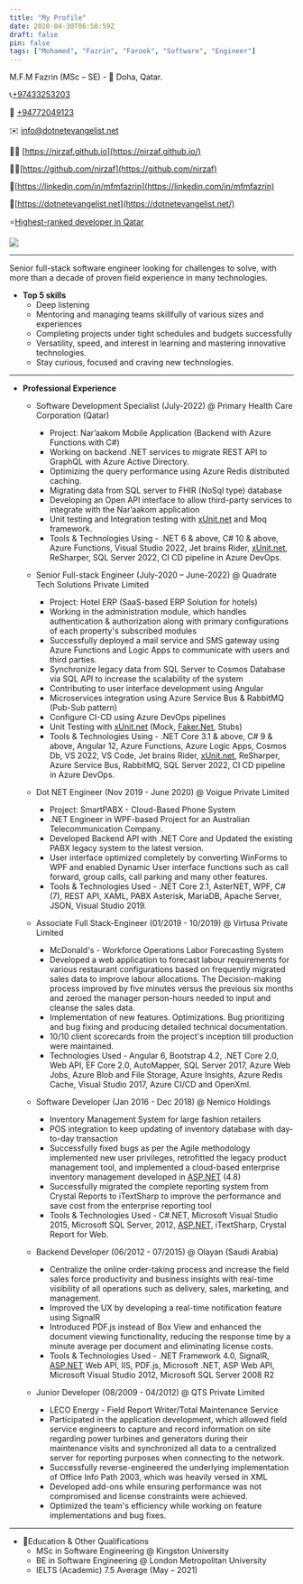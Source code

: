 ```yaml
---
title: "My Profile"
date: 2020-04-30T06:50:59Z
draft: false
pin: false
tags: ["Mohamed", "Fazrin", "Farook", "Software", "Engineer"]
---
```

M.F.M Fazrin (MSc – SE) - 📌 Doha, Qatar.

📞[+97433253203](tel:+97433253203)

📱 [+94772049123](https://wa.me/94772049123)

✉️ [info@dotnetevangelist.net](mailto:info@dotnetevangelist.net)

🤵🏻 [https://nirzaf.github.io](https://nirzaf.github.io/)

🐱‍👤[https://github.com/nirzaf](https://github.com/nirzaf)

💼[https://linkedin.com/in/mfmfazrin](https://linkedin.com/in/mfmfazrin)

📝[https://dotnetevangelist.net](https://dotnetevangelist.net/)

⭐[Highest-ranked developer in Qatar](https://stardev.io/top/developers/all/in/qatar)


[![](https://stardev.io/developers/nirzaf/badge/languages/global.svg)](https://stardev.io/developers/nirzaf)

* * *
  

Senior full-stack software engineer looking for challenges to solve, with more than a decade of proven field experience in many technologies.

*   **Top 5 skills**
    *   Deep listening
    *   Mentoring and managing teams skillfully of various sizes and experiences
    *   Completing projects under tight schedules and budgets successfully
    *   Versatility, speed, and interest in learning and mastering innovative technologies.
    *   Stay curious, focused and craving new technologies.

* * *


*   **Professional Experience**
    *   Software Development Specialist (July-2022) @ Primary Health Care Corporation (Qatar)
        *   Project: Nar’aakom Mobile Application (Backend with Azure Functions with C#)
        *   Working on backend .NET services to migrate REST API to GraphQL with Azure Active Directory.
        *   Optimizing the query performance using Azure Redis distributed caching.
        *   Migrating data from SQL server to FHIR (NoSql type) database
        *   Developing an Open API interface to allow third-party services to integrate with the Nar’aakom application
        *   Unit testing and Integration testing with [xUnit.net](http://xunit.net/) and Moq framework.
        *   Tools & Technologies Using - .NET 6 & above, C# 10 & above, Azure Functions, Visual Studio 2022, Jet brains Rider, [xUnit.net](http://xunit.net/), ReSharper, SQL Server 2022, CI CD pipeline in Azure DevOps.
          
        
    *   Senior Full-stack Engineer (July-2020 – June-2022) @ Quadrate Tech Solutions Private Limited
        *   Project: Hotel ERP (SaaS-based ERP Solution for hotels)
        *   Working in the administration module, which handles authentication & authorization along with primary configurations of each property's subscribed modules
        *   Successfully deployed a mail service and SMS gateway using Azure Functions and Logic Apps to communicate with users and third parties.
        *   Synchronize legacy data from SQL Server to Cosmos Database via SQL API to increase the scalability of the system
        *   Contributing to user interface development using Angular
        *   Microservices integration using Azure Service Bus & RabbitMQ (Pub-Sub pattern)
        *   Configure CI-CD using Azure DevOps pipelines
        *   Unit Testing with [xUnit.net](http://xunit.net/) (Mock, [Faker.Net](http://faker.net/), Stubs)
        *   Tools & Technologies Using - .NET Core 3.1 & above, C# 9 & above, Angular 12, Azure Functions, Azure Logic Apps, Cosmos Db, VS 2022, VS Code, Jet brains Rider, [xUnit.net](http://xunit.net/), ReSharper, Azure Service Bus, RabbitMQ, SQL Server 2022, CI CD pipeline in Azure DevOps.
    *   Dot NET Engineer (Nov 2019 - June 2020) @ Voigue Private Limited
        *   Project: SmartPABX - Cloud-Based Phone System
        *   .NET Engineer in WPF-based Project for an Australian Telecommunication Company.
        *   Developed Backend API with .NET Core and Updated the existing PABX legacy system to the latest version.
        *   User interface optimized completely by converting WinForms to WPF and enabled Dynamic User interface functions such as call forward, group calls, call parking and many other features.
        *   Tools & Technologies Used - .NET Core 2.1, AsterNET, WPF, C# (7), REST API, XAML, PABX Asterisk, MariaDB, Apache Server, JSON, Visual Studio 2019.
    *   Associate Full Stack-Engineer (01/2019 - 10/2019) @ Virtusa Private Limited
        *   McDonald's - Workforce Operations Labor Forecasting System
        *   Developed a web application to forecast labour requirements for various restaurant configurations based on frequently migrated sales data to improve labour allocations. The Decision-making process improved by five minutes versus the previous six months and zeroed the manager person-hours needed to input and cleanse the sales data.
        *   Implementation of new features. Optimizations. Bug prioritizing and bug fixing and producing detailed technical documentation.
        *   10/10 client scorecards from the project's inception till production were maintained.
        *   Technologies Used - Angular 6, Bootstrap 4.2, .NET Core 2.0, Web API, EF Core 2.0, AutoMapper, SQL Server 2017, Azure Web Jobs, Azure Blob and File Storage, Azure Insights, Azure Redis Cache, Visual Studio 2017, Azure CI/CD and OpenXml.
    *   Software Developer (Jan 2016 - Dec 2018) @ Nemico Holdings
        *   Inventory Management System for large fashion retailers
        *   POS integration to keep updating of inventory database with day-to-day transaction
        *   Successfully fixed bugs as per the Agile methodology implemented new user privileges, retrofitted the legacy product management tool, and implemented a cloud-based enterprise inventory management developed in [ASP.NET](http://asp.net/) (4.8)
        *   Successfully migrated the complete reporting system from Crystal Reports to iTextSharp to improve the performance and save cost from the enterprise reporting tool
        *   Tools & Technologies Used - C#.NET, Microsoft Visual Studio 2015, Microsoft SQL Server, 2012, [ASP.NET](http://asp.net/), iTextSharp, Crystal Report for Web.
    *   Backend Developer (06/2012 - 07/2015) @ Olayan (Saudi Arabia)
        *   Centralize the online order-taking process and increase the field sales force productivity and business insights with real-time visibility of all operations such as delivery, sales, marketing, and management.
        *   Improved the UX by developing a real-time notification feature using SignalR
        *   Introduced PDF.js instead of Box View and enhanced the document viewing functionality, reducing the response time by a minute average per document and eliminating license costs.
        *   Tools & Technologies Used - .NET Framework 4.0, SignalR, [ASP.NET](http://asp.net/) Web API, IIS, PDF.js, Microsoft .NET, ASP Web API, Microsoft Visual Studio 2012, Microsoft SQL Server 2008 R2
    *   Junior Developer (08/2009 - 04/2012) @ QTS Private Limited
        *   LECO Energy - Field Report Writer/Total Maintenance Service
        *   Participated in the application development, which allowed field service engineers to capture and record information on site regarding power turbines and generators during their maintenance visits and synchronized all data to a centralized server for reporting purposes when connecting to the network.
        *   Successfully reverse-engineered the underlying implementation of Office Info Path 2003, which was heavily versed in XML
        *   Developed add-ons while ensuring performance was not compromised and license constraints were achieved. 
        *   Optimized the team's efficiency while working on feature implementations and bug fixes.

* * *


*   📕Education & Other Qualifications
    *   MSc in Software Engineering @ Kingston University
    *   BE in Software Engineering @ London Metropolitan University
    *   IELTS (Academic) 7.5 Average (May – 2021)

